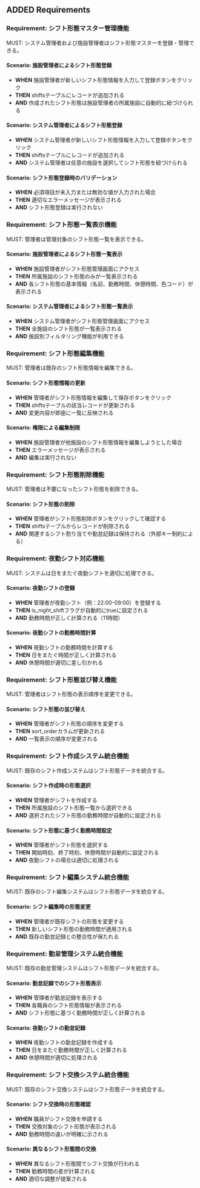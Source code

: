 ## ADDED Requirements

### Requirement: シフト形態マスター管理機能

MUST: システム管理者および施設管理者はシフト形態マスターを登録・管理できる。

#### Scenario: 施設管理者によるシフト形態登録

- **WHEN** 施設管理者が新しいシフト形態情報を入力して登録ボタンをクリック
- **THEN** shiftsテーブルにレコードが追加される
- **AND** 作成されたシフト形態は施設管理者の所属施設に自動的に紐づけられる

#### Scenario: システム管理者によるシフト形態登録

- **WHEN** システム管理者が新しいシフト形態情報を入力して登録ボタンをクリック
- **THEN** shiftsテーブルにレコードが追加される
- **AND** システム管理者は任意の施設を選択してシフト形態を紐づけられる

#### Scenario: シフト形態登録時のバリデーション

- **WHEN** 必須項目が未入力または無効な値が入力された場合
- **THEN** 適切なエラーメッセージが表示される
- **AND** シフト形態登録は実行されない

### Requirement: シフト形態一覧表示機能

MUST: 管理者は管理対象のシフト形態一覧を表示できる。

#### Scenario: 施設管理者によるシフト形態一覧表示

- **WHEN** 施設管理者がシフト形態管理画面にアクセス
- **THEN** 所属施設のシフト形態のみが一覧表示される
- **AND** 各シフト形態の基本情報（名前、勤務時間、休憩時間、色コード）が表示される

#### Scenario: システム管理者によるシフト形態一覧表示

- **WHEN** システム管理者がシフト形態管理画面にアクセス
- **THEN** 全施設のシフト形態が一覧表示される
- **AND** 施設別フィルタリング機能が利用できる

### Requirement: シフト形態編集機能

MUST: 管理者は既存のシフト形態情報を編集できる。

#### Scenario: シフト形態情報の更新

- **WHEN** 管理者がシフト形態情報を編集して保存ボタンをクリック
- **THEN** shiftsテーブルの該当レコードが更新される
- **AND** 変更内容が即座に一覧に反映される

#### Scenario: 権限による編集制限

- **WHEN** 施設管理者が他施設のシフト形態情報を編集しようとした場合
- **THEN** エラーメッセージが表示される
- **AND** 編集は実行されない

### Requirement: シフト形態削除機能

MUST: 管理者は不要になったシフト形態を削除できる。

#### Scenario: シフト形態の削除

- **WHEN** 管理者がシフト形態削除ボタンをクリックして確認する
- **THEN** shiftsテーブルからレコードが削除される
- **AND** 関連するシフト割り当てや勤怠記録は保持される（外部キー制約による）

### Requirement: 夜勤シフト対応機能

MUST: システムは日をまたぐ夜勤シフトを適切に処理できる。

#### Scenario: 夜勤シフトの登録

- **WHEN** 管理者が夜勤シフト（例：22:00-09:00）を登録する
- **THEN** is_night_shiftフラグが自動的にtrueに設定される
- **AND** 勤務時間が正しく計算される（11時間）

#### Scenario: 夜勤シフトの勤務時間計算

- **WHEN** 夜勤シフトの勤務時間を計算する
- **THEN** 日をまたぐ時間が正しく計算される
- **AND** 休憩時間が適切に差し引かれる

### Requirement: シフト形態並び替え機能

MUST: 管理者はシフト形態の表示順序を変更できる。

#### Scenario: シフト形態の並び替え

- **WHEN** 管理者がシフト形態の順序を変更する
- **THEN** sort_orderカラムが更新される
- **AND** 一覧表示の順序が変更される

### Requirement: シフト作成システム統合機能

MUST: 既存のシフト作成システムはシフト形態データを統合する。

#### Scenario: シフト作成時の形態選択

- **WHEN** 管理者がシフトを作成する
- **THEN** 所属施設のシフト形態一覧から選択できる
- **AND** 選択されたシフト形態の勤務時間が自動的に設定される

#### Scenario: シフト形態に基づく勤務時間設定

- **WHEN** 管理者がシフト形態を選択する
- **THEN** 開始時刻、終了時刻、休憩時間が自動的に設定される
- **AND** 夜勤シフトの場合は適切に処理される

### Requirement: シフト編集システム統合機能

MUST: 既存のシフト編集システムはシフト形態データを統合する。

#### Scenario: シフト編集時の形態変更

- **WHEN** 管理者が既存シフトの形態を変更する
- **THEN** 新しいシフト形態の勤務時間が適用される
- **AND** 既存の勤怠記録との整合性が保たれる

### Requirement: 勤怠管理システム統合機能

MUST: 既存の勤怠管理システムはシフト形態データを統合する。

#### Scenario: 勤怠記録でのシフト形態表示

- **WHEN** 管理者が勤怠記録を表示する
- **THEN** 各職員のシフト形態情報が表示される
- **AND** シフト形態に基づく勤務時間が正しく計算される

#### Scenario: 夜勤シフトの勤怠記録

- **WHEN** 夜勤シフトの勤怠記録を作成する
- **THEN** 日をまたぐ勤務時間が正しく計算される
- **AND** 休憩時間が適切に処理される

### Requirement: シフト交換システム統合機能

MUST: 既存のシフト交換システムはシフト形態データを統合する。

#### Scenario: シフト交換時の形態確認

- **WHEN** 職員がシフト交換を申請する
- **THEN** 交換対象のシフト形態が表示される
- **AND** 勤務時間の違いが明確に示される

#### Scenario: 異なるシフト形態間の交換

- **WHEN** 異なるシフト形態間でシフト交換が行われる
- **THEN** 勤務時間の差が計算される
- **AND** 適切な調整が提案される
